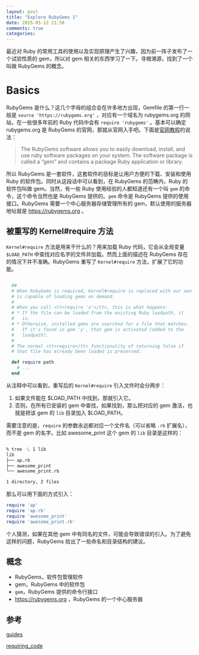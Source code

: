 ```yaml
---
layout: post
title: "Explore RubyGems 1"
date: 2015-05-12 21:58
comments: true
categories:
---
```


最近对 Ruby 的常用工具的使用以及实现原理产生了兴趣，因为前一阵子发布了一个试验性质的 gem，所以对 gem 相关的东西学习了一下。寻根溯源，找到了一个叫做 RubyGems 的概念。

# Basics

RubyGems 是什么？这几个字母的组合会在许多地方出现，Gemfile 的第一行一般是 `source 'https://rubygems.org'` ，对应有一个域名为 rubygems.org 的网站，在一些很多年前的 Ruby 代码中会有 `require 'rubygems'` 。基本可以确定 rubygems.org 是 RubyGems 的官网，那就从官网入手吧。下面是[官网教程][guides]的说法：

> The RubyGems software allows you to easily download, install, and use ruby software packages on your system. The software package is called a “gem” and contains a package Ruby application or library.

所以 RubyGems 是一套软件，这套软件的目标是让用户方便的下载、安装和使用 Ruby 的软件包。同时从这段话中可以看到，在 RubyGems 的范畴内，Ruby 的软件包叫做 gem。当然，有一些 Ruby 使用经验的人都知道还有一个叫 `gem` 的命令，这个命令当然也是 RubyGems 提供的。`gem` 命令是 RubyGems 提供的使用接口。RubyGems 需要一个中心服务器存储管理所有的 gem，默认使用的服务器地址就是 https://rubygems.org 。

## 被重写的 Kernel#require 方法

`Kernel#require` 方法是用来干什么的？用来加载 Ruby 代码，它会从全局变量 `$LOAD_PATH` 中查找对应名字的文件并加载。然而上面的描述在 RubyGems 存在的情况下并不准确。RubyGems 重写了 `Kernel#require` 方法，扩展了它的功能。

``` ruby kernel_require.rb https://github.com/ruby/ruby/blob/trunk/lib/rubygems/core_ext/kernel_require.rb#L38

  ##
  # When RubyGems is required, Kernel#require is replaced with our own which
  # is capable of loading gems on demand.
  #
  # When you call <tt>require 'x'</tt>, this is what happens:
  # * If the file can be loaded from the existing Ruby loadpath, it
  #   is.
  # * Otherwise, installed gems are searched for a file that matches.
  #   If it's found in gem 'y', that gem is activated (added to the
  #   loadpath).
  #
  # The normal <tt>require</tt> functionality of returning false if
  # that file has already been loaded is preserved.

  def require path
    # ...
  end
```

从注释中可以看到，重写后的 `Kernel#require` 引入文件时会分两步：

1. 如果文件能在 $LOAD_PATH 中找到，那就引入它。
2. 否则，在所有已安装的 gem 中查找，如果找到，那么把对应的 gem 激活，也就是把该 gem 的 `lib` 目录加入 $LOAD_PATH。

需要注意的是，`require` 的参数永远都对应一个文件名（可以省略 `.rb` 扩展名），而不是 gem 的名字。比如 awesome_print 这个 gem 的 `lib` 目录是这样的：

``` bash

% tree -L 1 lib                                                              ➜
lib
├── ap.rb
├── awesome_print
└── awesome_print.rb

1 directory, 2 files

```

那么可以用下面的方式引入：

``` ruby
require 'ap'
require 'ap.rb'
require 'awesome_print'
require 'awesome_print.rb'
```

个人猜测，如果在其他 gem 中有同名的文件，可能会导致错误的引入。为了避免这样的问题，RubyGems 给出了一些命名和目录结构的建议。

## 概念

- RubyGems，软件包管理软件
- gem，RubyGems 中的软件包
- `gem`，RubyGems 提供的命令行接口
- https://rubygems.org ，RubyGems 的一个中心服务器


## 参考

[guides][]

[requiring_code][]

[guides]: http://guides.rubygems.org
[requiring_code]: http://guides.rubygems.org/rubygems-basics/#requiring-code
